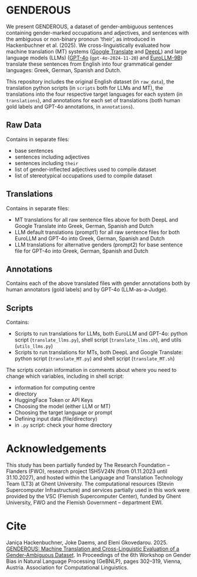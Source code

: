 # GENDEROUS

We present GENDEROUS, a dataset of gender-ambiguous sentences containing gender-marked occupations and adjectives, and sentences with the ambiguous or non-binary pronoun ‘their’, as introduced in Hackenbuchner et al. (2025). We cross-linguistically evaluated how machine translation (MT) systems ([Google Translate](https://translate.google.com) and [DeepL](https://www.deepl.com/en/translator)) and large language models (LLMs) ([GPT-4o](https://chatgpt.com/) (``gpt-4o-2024-11-20``) and [EuroLLM-9B](https://huggingface.co/utter-project/EuroLLM-9B-Instruct)) translate these sentences from English into four grammatical gender languages: Greek, German, Spanish and Dutch. 

This repository includes the original English dataset (in ``raw_data``), the translation python scripts (in ``scripts`` both for LLMs and MT), the translations into the four respective target languages for each system (in ``translations``), and annotations for each set of translations (both human gold labels and GPT-4o annotations, in ``annotations``).

## Raw Data
Contains in separate files:
- base sentences
- sentences including adjectives
- sentences including `their`
- list of gender-inflected adjectives used to compile dataset
- list of stereotypical occupations used to compile dataset

## Translations
Contains in separate files:
- MT translations for all raw sentence files above for both DeepL and Google Translate into Greek, German, Spanish and Dutch
- LLM default translations (prompt1) for all raw sentence files for both EuroLLM and GPT-4o into Greek, German, Spanish and Dutch
- LLM translations for alternative genders (prompt2) for base sentence file for GPT-4o into Greek, German, Spanish and Dutch

## Annotations
Contains each of the above translated files with gender annotations both by human annotators (gold labels) and by GPT-4o (LLM-as-a-Judge).

## Scripts
Contains:
- Scripts to run translations for LLMs, both EuroLLM and GPT-4o: python script (``translate_llms.py``), shell script (``translate_llms.sh``), and utils (``utils_llms.py``)
- Scripts to run translations for MTs, both DeepL and Google Translate: python script (``translate_MT.py``) and shell script (``translate_MT.sh``)

The scripts contain information in comments about where you need to change which variables, including in shell script:
- information for computing centre
- directory
- HuggingFace Token or API Keys
- Choosing the model (either LLM or MT)
- Choosing the target language or prompt
- Defining input data (file/directory)
- in ``.py`` script: check your home directory


# Acknowledgements
This study has been partially funded by The Research Foundation – Flanders (FWO), research project 1SH5V24N (from 01.11.2023 until 31.10.2027), and hosted within the Language and Translation Technology Team (LT3) at Ghent University. The computational resources (Stevin Supercomputer Infrastructure) and services partially used in this work were provided by the VSC (Flemish Supercomputer Center), funded by Ghent University, FWO and the Flemish Government – department EWI.

# Cite
Janiça Hackenbuchner, Joke Daems, and Eleni Gkovedarou. 2025. [GENDEROUS: Machine Translation and Cross-Linguistic Evaluation of a Gender-Ambiguous Dataset](https://aclanthology.org/2025.gebnlp-1.27/). In Proceedings of the 6th Workshop on Gender Bias in Natural Language Processing (GeBNLP), pages 302–319, Vienna, Austria. Association for Computational Linguistics.
